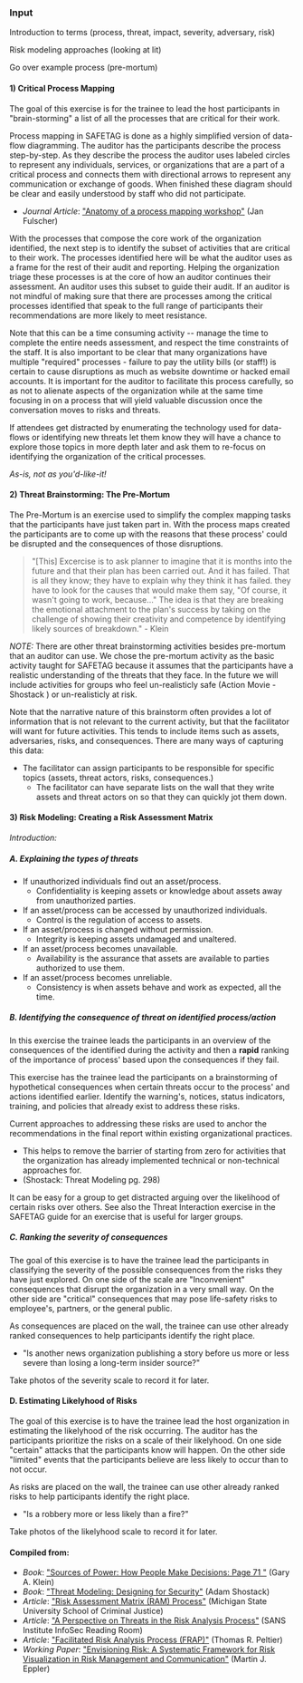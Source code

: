 ### Input

Introduction to terms (process, threat, impact, severity, adversary, risk)

Risk modeling approaches (looking at lit)

Go over example process (pre-mortum)



#### 1) Critical Process Mapping
The goal of this exercise is for the trainee to lead the host participants in "brain-storming" a list of all the processes that are critical for their work.

Process mapping in SAFETAG is done as a highly simplified version of data-flow diagramming. The auditor has the participants describe the process step-by-step. As they describe the process the auditor uses labeled circles to represent any individuals, services, or organizations that are a part of a critical process and connects them with directional arrows to represent any communication or exchange of goods.  When finished these diagram should be clear and easily understood by staff who did not participate.

  * *Journal Article*: ["Anatomy of a process mapping
workshop"](https://noppa.lut.fi/noppa/opintojakso/a350a0000/lisatty/r_1999_f_lscher_anatomy_of_a_process_mapping_workshop.pdf) (Jan Fulscher)

With the processes that compose the core work of the organization identified, the next step is to identify the subset of activities that are critical to their work. The processes identified here will be what the auditor uses as a frame for the rest of their audit and reporting. Helping the organization triage these processes is at the core of how an auditor continues their assessment. An auditor uses this subset to guide their audit. If an auditor is not mindful of making sure that there are processes among the critical processes identified that speak to the full range of participants their recommendations are more likely to meet resistance.

Note that this can be a time consuming activity -- manage the time to complete the entire needs assessment, and respect the time constraints of the staff. It is also important to be clear that many organizations have multiple "required" processes - failure to pay the utility bills (or staff!) is certain to cause disruptions as much as website downtime or hacked email accounts.  It is important for the auditor to facilitate this process carefully, so as not to alienate aspects of the organization while at the same time focusing in on a process that will yield valuable discussion once the conversation moves to risks and threats.

If attendees get distracted by enumerating the technology used for data-flows or identifying new threats let them know they will have a chance to explore those topics in more depth later and ask them to re-focus on identifying the organization of the critical processes.

*As-is, not as you'd-like-it!*

#### 2) Threat Brainstorming: The Pre-Mortum

The Pre-Mortum is an exercise used to simplify the complex mapping tasks that the participants have just taken part in. With the process maps created the participants are to come up with the reasons that these process' could be disrupted and the consequences of those disruptions.

>"[This] Excercise is to ask planner to imagine that it is months into the future and that their plan has been carried out. And it has failed. That is all they know; they have to explain why they think it has failed. they have to look for the causes that would make them say, "Of course, it wasn't going to work, because..." The idea is that they are breaking the emotional attachment to the plan's success by taking on the challenge of showing their creativity and competence by identifying likely sources of breakdown." - Klein

*NOTE:* There are other threat brainstorming activities besides pre-mortum that an auditor can use. We chose the pre-mortum activity as the basic activity taught for SAFETAG because it assumes that the participants have a realistic understanding of the threats that they face. In the future we will include activities for groups who feel un-realisticly safe (Action Movie - Shostack ) or un-realisticly at risk.

Note that the narrative nature of this brainstorm often provides a lot of information that is not relevant to the current activity, but that the facilitator will want for future activities.  This tends to include items such as assets, adversaries, risks, and consequences. There are many ways of capturing this data:

  * The facilitator can assign participants to be responsible for specific topics (assets, threat actors, risks, consequences.)
	* The facilitator can have separate lists on the wall that they write assets and threat actors on so that they can quickly jot them down.

#### 3) Risk Modeling: Creating a Risk Assessment Matrix

*Introduction:* 

##### A. Explaining the types of threats

  * If unauthorized individuals find out an asset/process.
    * Confidentiality is keeping assets or knowledge about assets away from unauthorized parties.
  * If an asset/process can be accessed by unauthorized individuals.
    * Control is the regulation of access to assets.
  * If an asset/process is changed without permission.
    * Integrity is keeping assets undamaged and unaltered.
  * If an asset/process becomes unavailable.
    * Availability is the assurance that assets are available to parties authorized to use them.
  * If an asset/process becomes unreliable.
    * Consistency is when assets behave and work as expected, all the time.

##### B. Identifying the consequence of threat on identified process/action

In this exercise the trainee leads the participants in an overview of the consequences of the identified during the activity and then a **rapid** ranking of the importance of process' based upon the consequences if they fail. 

This exercise has the trainee lead the participants on a brainstorming of hypothetical consequences when certain threats occur to the process' and actions identified earlier. Identify the warning's, notices, status indicators, training, and policies that already exist to address these risks.

Current approaches to addressing these risks are used to anchor the recommendations in the final report within existing organizational practices.

  * This helps to remove the barrier of starting from zero for activities that the organization has already implemented technical or non-technical approaches for.
  * (Shostack: Threat Modeling pg. 298)

It can be easy for a group to get distracted arguing over the likelihood of certain risks over others.  See also the Threat Interaction exercise in the SAFETAG guide for an exercise that is useful for larger groups.

##### C. Ranking the severity of consequences

The goal of this exercise is to have the trainee lead the participants in classifying the severity of the possible consequences from the risks they have just explored. On one side of the scale are "Inconvenient" consequences that disrupt the organization in a very small way. On the other side are "critical" consequences that may pose life-safety risks to employee's, partners, or the general public.

As consequences are placed on the wall, the trainee can use other already ranked consequences to help participants identify the right place.
  * "Is another news organization publishing a story before us more or less severe than losing a long-term insider source?"

Take photos of the severity scale to record it for later.

#### D. Estimating Likelyhood of Risks

The goal of this exercise is to have the trainee lead the host organization in estimating the likelyhood of the risk occurring. The auditor has the participants prioritize the risks on a scale of their likelyhood.  On one side "certain" attacks that the participants know will happen. On the other side "limited" events that the participants believe are less likely to occur than to not occur.

As risks are placed on the wall, the trainee can use other already ranked risks to help participants identify the right place.
  * "Is a robbery more or less likely than a fire?"

Take photos of the likelyhood scale to record it for later.

#### Compiled from:
  * *Book*: ["Sources of Power: How People Make Decisions: Page 71 "](http://books.google.com/books?id=nn1kGwL4hRgC&lpg=PP1&pg=PA71#v=onepage&q&f=false) (Gary A. Klein)
  * *Book*: ["Threat Modeling: Designing for Security"](http://threatmodelingbook.com/) (Adam Shostack)
  * *Article*: ["Risk Assessment Matrix (RAM) Process"](http://www.cip.msu.edu/ComFacRAM-HowtoUse.pdf) (Michigan State University School of Criminal Justice)
  * *Article*: ["A Perspective on Threats in the Risk Analysis
Process"](https://www.sans.org/reading-room/whitepapers/auditing/perspective-threats-risk-analysis-process-63) (SANS Institute InfoSec Reading Room)
  * *Article*: ["Facilitated Risk Analysis Process (FRAP)"](http://www.ittoday.info/AIMS/DSM/85-01-21.pdf) (Thomas R. Peltier)  
  * *Working Paper*: ["Envisioning Risk: A Systematic Framework for Risk Visualization in Risk Management and Communication"](http://www.knowledge-communication.org/pdf/envisioning-risk.pdf) (Martin J. Eppler)
